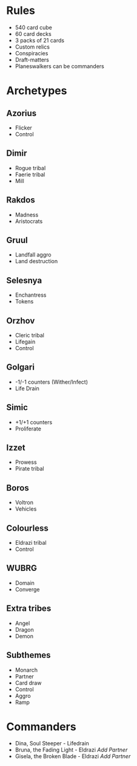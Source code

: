 # Rules

* 540 card cube
* 60 card decks
* 3 packs of 21 cards
* Custom relics
* Conspiracies
* Draft-matters
* Planeswalkers can be commanders

# Archetypes

## <i class="ms ms-wu ms-cost"></i> Azorius
* Flicker
* Control

## <i class="ms ms-ub ms-cost"></i> Dimir
* Rogue tribal
* Faerie tribal
* Mill

## <i class="ms ms-br ms-cost"></i> Rakdos
* Madness
* Aristocrats

## <i class="ms ms-rg ms-cost"></i> Gruul
* Landfall aggro
* Land destruction

## <i class="ms ms-gw ms-cost"></i> Selesnya
* Enchantress
* Tokens

## <i class="ms ms-wb ms-cost"></i> Orzhov
* Cleric tribal
* Lifegain
* Control

## <i class="ms ms-bg ms-cost"></i> Golgari
* -1/-1 counters (Wither/Infect)
* Life Drain

## <i class="ms ms-gu ms-cost"></i> Simic
* +1/+1 counters
* Proliferate

## <i class="ms ms-ur ms-cost"></i> Izzet
* Prowess
* Pirate tribal

## <i class="ms ms-rw ms-cost"></i> Boros
* Voltron
* Vehicles

## <i class="ms ms-c ms-cost"></i> Colourless
* Eldrazi tribal
* Control

## <i class="ms ms-multicolor ms-cost ms-duo ms-duo-color ms-grad"></i> WUBRG
* Domain
* Converge

## Extra tribes
* Angel
* Dragon
* Demon

## Subthemes
* Monarch
* Partner
* Card draw
* Control
* Aggro
* Ramp

# Commanders
* Dina, Soul Steeper - Lifedrain
* Bruna, the Fading Light - Eldrazi *Add Partner*
* Gisela, the Broken Blade - Eldrazi *Add Partner*
